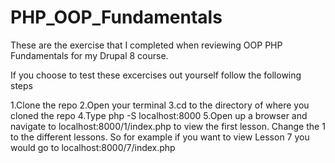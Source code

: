 # PHP_OOP_Fundamentals
These are the exercise that I completed when reviewing OOP PHP Fundamentals for my Drupal 8 course.

If you choose to test these excercises out yourself follow the following steps

1.Clone the repo
2.Open your terminal
3.cd to the directory of where you cloned the repo
4.Type php -S localhost:8000
5.Open up a browser and navigate to localhost:8000/1/index.php to view the first lesson. Change the 1 to the different lessons. So for example if you want to view Lesson 7 you would go to localhost:8000/7/index.php
